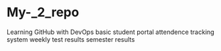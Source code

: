 # My-_2_repo
Learning GitHub with DevOps
basic student portal 
attendence tracking system 
weekly test results 
semester results 
